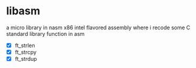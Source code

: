 # libasm
a micro library in nasm x86 intel flavored assembly where i recode some C standard library function in asm
- [x] ft_strlen
- [x] ft_strcpy
- [x] ft_strdup